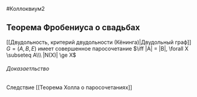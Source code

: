 #Коллоквиум2 

## Теорема Фробениуса о свадьбах
[[Двудольность, критерий двудольности (Кёнинга)|Двудольный граф]] $G = (A,B,E)$ имеет совершенное паросочетание $\iff |A| = |B|, \forall X \subseteq A\\\ |N(X)| \ge X$ 
###### Доказаетльство
Следствие [[Теорема Холла о паросочетаниях]]